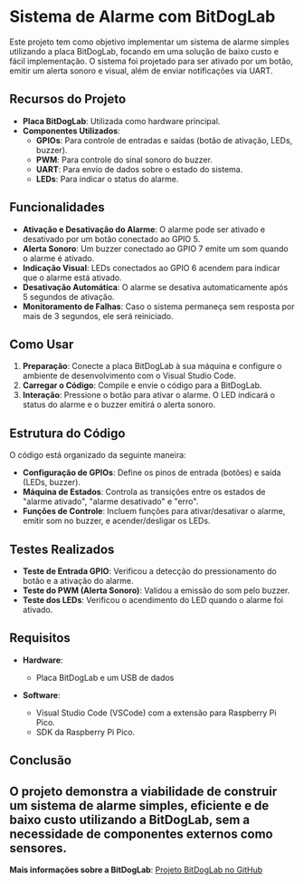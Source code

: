 # Sistema de Alarme com BitDogLab

Este projeto tem como objetivo implementar um sistema de alarme simples utilizando a placa BitDogLab, focando em uma solução de baixo custo e fácil implementação. O sistema foi projetado para ser ativado por um botão, emitir um alerta sonoro e visual, além de enviar notificações via UART.

## Recursos do Projeto

- **Placa BitDogLab**: Utilizada como hardware principal.
- **Componentes Utilizados**:
  - **GPIOs**: Para controle de entradas e saídas (botão de ativação, LEDs, buzzer).
  - **PWM**: Para controle do sinal sonoro do buzzer.
  - **UART**: Para envio de dados sobre o estado do sistema.
  - **LEDs**: Para indicar o status do alarme.

## Funcionalidades

- **Ativação e Desativação do Alarme**: O alarme pode ser ativado e desativado por um botão conectado ao GPIO 5.
- **Alerta Sonoro**: Um buzzer conectado ao GPIO 7 emite um som quando o alarme é ativado.
- **Indicação Visual**: LEDs conectados ao GPIO 6 acendem para indicar que o alarme está ativado.
- **Desativação Automática**: O alarme se desativa automaticamente após 5 segundos de ativação.
- **Monitoramento de Falhas**: Caso o sistema permaneça sem resposta por mais de 3 segundos, ele será reiniciado.

## Como Usar

1. **Preparação**: Conecte a placa BitDogLab à sua máquina e configure o ambiente de desenvolvimento com o Visual Studio Code.
2. **Carregar o Código**: Compile e envie o código para a BitDogLab.
3. **Interação**: Pressione o botão para ativar o alarme. O LED indicará o status do alarme e o buzzer emitirá o alerta sonoro.

## Estrutura do Código

O código está organizado da seguinte maneira:

- **Configuração de GPIOs**: Define os pinos de entrada (botões) e saída (LEDs, buzzer).
- **Máquina de Estados**: Controla as transições entre os estados de "alarme ativado", "alarme desativado" e "erro".
- **Funções de Controle**: Incluem funções para ativar/desativar o alarme, emitir som no buzzer, e acender/desligar os LEDs.

## Testes Realizados

- **Teste de Entrada GPIO**: Verificou a detecção do pressionamento do botão e a ativação do alarme.
- **Teste do PWM (Alerta Sonoro)**: Validou a emissão do som pelo buzzer.
- **Teste dos LEDs**: Verificou o acendimento do LED quando o alarme foi ativado.

## Requisitos

- **Hardware**:
  - Placa BitDogLab e um USB de dados
  
- **Software**:
  - Visual Studio Code (VSCode) com a extensão para Raspberry Pi Pico.
  - SDK da Raspberry Pi Pico.

## Conclusão

O projeto demonstra a viabilidade de construir um sistema de alarme simples, eficiente e de baixo custo utilizando a BitDogLab, sem a necessidade de componentes externos como sensores.
---

**Mais informações sobre a BitDogLab**: [Projeto BitDogLab no GitHub](https://github.com/Fruett/BitDogLab)
